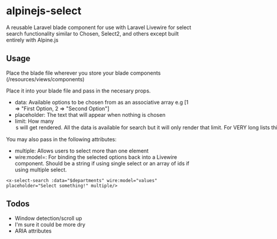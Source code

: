 # alpinejs-select

A reusable Laravel blade component for use with Laravel Livewire for select search functionality similar to Chosen, Select2, and others except built entirely with Alpine.js

## Usage
Place the blade file wherever you store your blade components (/resources/views/components)

Place it into your blade file and pass in the necesary props.
- data: Available options to be chosen from as an associative array e.g [1 => "First Option, 2 => "Second Option"]
- placeholder: The text that will appear when nothing is chosen
- limit: How many <option>s will get rendered. All the data is available for search but it will only render that limit. For VERY long lists this makes a big difference to performance

You may also pass in the following attributes:
- multiple: Allows users to select more than one element
- wire:model=: For binding the selected options back into a Livewire component. Should be a string if using single select or an array of ids if using multiple select.

```
<x-select-search :data="$departments" wire:model="values" placeholder="Select something!" multiple/>
```

## Todos
- Window detection/scroll up
- I'm sure it could be more dry
- ARIA attributes

